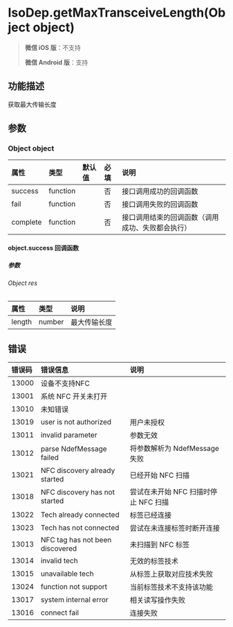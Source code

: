 # IsoDep.getMaxTransceiveLength(Object object)

> **微信 iOS 版**：不支持
>
> **微信 Android 版**：支持

## 功能描述

获取最大传输长度

## 参数

### Object object

| 属性     | 类型     | 默认值 | 必填 | 说明                                             |
| :------- | :------- | :----- | :--- | :----------------------------------------------- |
| success  | function |        | 否   | 接口调用成功的回调函数                           |
| fail     | function |        | 否   | 接口调用失败的回调函数                           |
| complete | function |        | 否   | 接口调用结束的回调函数（调用成功、失败都会执行） |

#### object.success 回调函数

##### 参数

###### Object res

| 属性   | 类型   | 说明         |
| :----- | :----- | :----------- |
| length | number | 最大传输长度 |

## 错误

| 错误码 | 错误信息                        | 说明                                 |
| :----- | :------------------------------ | :----------------------------------- |
| 13000  | 设备不支持NFC                   |                                      |
| 13001  | 系统 NFC 开关未打开             |                                      |
| 13010  | 未知错误                        |                                      |
| 13019  | user is not authorized          | 用户未授权                           |
| 13011  | invalid parameter               | 参数无效                             |
| 13012  | parse NdefMessage failed        | 将参数解析为 NdefMessage 失败        |
| 13021  | NFC discovery already started   | 已经开始 NFC 扫描                    |
| 13018  | NFC discovery has not started   | 尝试在未开始 NFC 扫描时停止 NFC 扫描 |
| 13022  | Tech already connected          | 标签已经连接                         |
| 13023  | Tech has not connected          | 尝试在未连接标签时断开连接           |
| 13013  | NFC tag has not been discovered | 未扫描到 NFC 标签                    |
| 13014  | invalid tech                    | 无效的标签技术                       |
| 13015  | unavailable tech                | 从标签上获取对应技术失败             |
| 13024  | function not support            | 当前标签技术不支持该功能             |
| 13017  | system internal error           | 相关读写操作失败                     |
| 13016  | connect fail                    | 连接失败                             |